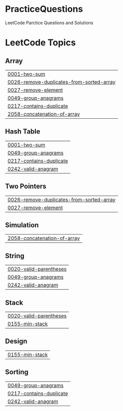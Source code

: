# PracticeQuestions
LeetCode Parctice Questions and Solutions

<!---LeetCode Topics Start-->
# LeetCode Topics
## Array
|  |
| ------- |
| [0001-two-sum](https://github.com/Sid-k-jaiswal/PracticeQuestions-DSA/tree/master/0001-two-sum) |
| [0026-remove-duplicates-from-sorted-array](https://github.com/Sid-k-jaiswal/PracticeQuestions-DSA/tree/master/0026-remove-duplicates-from-sorted-array) |
| [0027-remove-element](https://github.com/Sid-k-jaiswal/PracticeQuestions-DSA/tree/master/0027-remove-element) |
| [0049-group-anagrams](https://github.com/Sid-k-jaiswal/PracticeQuestions-DSA/tree/master/0049-group-anagrams) |
| [0217-contains-duplicate](https://github.com/Sid-k-jaiswal/PracticeQuestions-DSA/tree/master/0217-contains-duplicate) |
| [2058-concatenation-of-array](https://github.com/Sid-k-jaiswal/PracticeQuestions-DSA/tree/master/2058-concatenation-of-array) |
## Hash Table
|  |
| ------- |
| [0001-two-sum](https://github.com/Sid-k-jaiswal/PracticeQuestions-DSA/tree/master/0001-two-sum) |
| [0049-group-anagrams](https://github.com/Sid-k-jaiswal/PracticeQuestions-DSA/tree/master/0049-group-anagrams) |
| [0217-contains-duplicate](https://github.com/Sid-k-jaiswal/PracticeQuestions-DSA/tree/master/0217-contains-duplicate) |
| [0242-valid-anagram](https://github.com/Sid-k-jaiswal/PracticeQuestions-DSA/tree/master/0242-valid-anagram) |
## Two Pointers
|  |
| ------- |
| [0026-remove-duplicates-from-sorted-array](https://github.com/Sid-k-jaiswal/PracticeQuestions-DSA/tree/master/0026-remove-duplicates-from-sorted-array) |
| [0027-remove-element](https://github.com/Sid-k-jaiswal/PracticeQuestions-DSA/tree/master/0027-remove-element) |
## Simulation
|  |
| ------- |
| [2058-concatenation-of-array](https://github.com/Sid-k-jaiswal/PracticeQuestions-DSA/tree/master/2058-concatenation-of-array) |
## String
|  |
| ------- |
| [0020-valid-parentheses](https://github.com/Sid-k-jaiswal/PracticeQuestions-DSA/tree/master/0020-valid-parentheses) |
| [0049-group-anagrams](https://github.com/Sid-k-jaiswal/PracticeQuestions-DSA/tree/master/0049-group-anagrams) |
| [0242-valid-anagram](https://github.com/Sid-k-jaiswal/PracticeQuestions-DSA/tree/master/0242-valid-anagram) |
## Stack
|  |
| ------- |
| [0020-valid-parentheses](https://github.com/Sid-k-jaiswal/PracticeQuestions-DSA/tree/master/0020-valid-parentheses) |
| [0155-min-stack](https://github.com/Sid-k-jaiswal/PracticeQuestions-DSA/tree/master/0155-min-stack) |
## Design
|  |
| ------- |
| [0155-min-stack](https://github.com/Sid-k-jaiswal/PracticeQuestions-DSA/tree/master/0155-min-stack) |
## Sorting
|  |
| ------- |
| [0049-group-anagrams](https://github.com/Sid-k-jaiswal/PracticeQuestions-DSA/tree/master/0049-group-anagrams) |
| [0217-contains-duplicate](https://github.com/Sid-k-jaiswal/PracticeQuestions-DSA/tree/master/0217-contains-duplicate) |
| [0242-valid-anagram](https://github.com/Sid-k-jaiswal/PracticeQuestions-DSA/tree/master/0242-valid-anagram) |
<!---LeetCode Topics End-->
